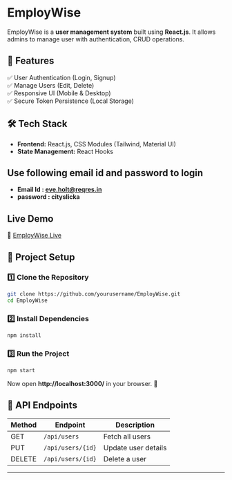 # EmployWise  

EmployWise is a **user management system** built using **React.js**. It allows admins to manage user with authentication, CRUD operations.  

## 🚀 Features  
✅ User Authentication (Login, Signup)  
✅ Manage Users (Edit, Delete)  
✅ Responsive UI (Mobile & Desktop)  
✅ Secure Token Persistence (Local Storage)  

## 🛠️ Tech Stack  
- **Frontend:** React.js, CSS Modules (Tailwind, Material UI)  
- **State Management:** React Hooks  

## Use following email id and password to login
- **Email Id : eve.holt@reqres.in**
- **password : cityslicka**

## Live Demo
🚀 [EmployWise Live](https://employwise-git-main-monishas-projects-b5106fd8.vercel.app/)


## 📂 Project Setup  
### 1️⃣ Clone the Repository  
```sh
git clone https://github.com/yourusername/EmployWise.git
cd EmployWise
```
### 2️⃣ Install Dependencies  
```sh
npm install
```
### 3️⃣ Run the Project  
```sh
npm start
```
Now open **http://localhost:3000/** in your browser. 🚀  

## 📌 API Endpoints  
| Method | Endpoint            | Description |
|--------|---------------------|-------------|
| GET    | `/api/users`        | Fetch all users |
| PUT    | `/api/users/{id}`   | Update user details |
| DELETE | `/api/users/{id}`   | Delete a user |

---
